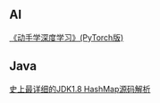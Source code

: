 
## AI

[《动手学深度学习》(PyTorch版)](https://tangshusen.me/Dive-into-DL-PyTorch/)


## Java

[史上最详细的JDK1.8 HashMap源码解析](https://joonwhee.blog.csdn.net/article/details/78996181?utm_medium=distribute.pc_relevant_t0.none-task-blog-OPENSEARCH-1.control&depth_1-utm_source=distribute.pc_relevant_t0.none-task-blog-OPENSEARCH-1.control)
